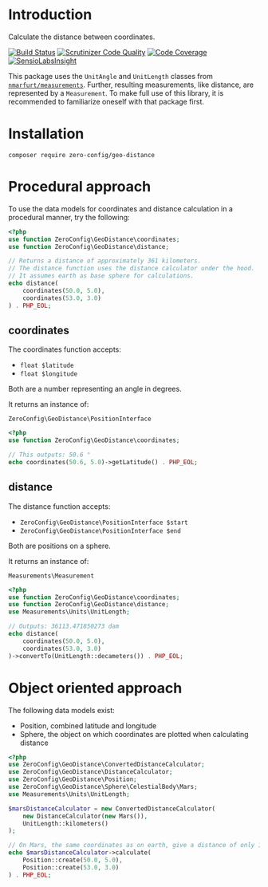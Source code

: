 # Introduction

Calculate the distance between coordinates.

[![Build Status](https://scrutinizer-ci.com/g/ZeroConfig/GeoDistance/badges/build.png?b=master)](https://scrutinizer-ci.com/g/ZeroConfig/GeoDistance/build-status/master)
[![Scrutinizer Code Quality](https://scrutinizer-ci.com/g/ZeroConfig/GeoDistance/badges/quality-score.png?b=master)](https://scrutinizer-ci.com/g/ZeroConfig/GeoDistance/?branch=master)
[![Code Coverage](https://scrutinizer-ci.com/g/ZeroConfig/GeoDistance/badges/coverage.png?b=master)](https://scrutinizer-ci.com/g/ZeroConfig/GeoDistance/?branch=master)
[![SensioLabsInsight](https://insight.sensiolabs.com/projects/1cf0e362-252c-421d-8bfb-73c6db10cdc4/mini.png)](https://insight.sensiolabs.com/projects/1cf0e362-252c-421d-8bfb-73c6db10cdc4)

This package uses the `UnitAngle` and `UnitLength` classes from
[`nmarfurt/measurements`](https://packagist.org/packages/nmarfurt/measurements).
Further, resulting measurements, like distance, are represented by a `Measurement`.
To make full use of this library, it is recommended to familiarize oneself with
that package first.

# Installation

```
composer require zero-config/geo-distance
```

# Procedural approach

To use the data models for coordinates and distance calculation in a procedural
manner, try the following:

```php
<?php
use function ZeroConfig\GeoDistance\coordinates;
use function ZeroConfig\GeoDistance\distance;

// Returns a distance of approximately 361 kilometers.
// The distance function uses the distance calculator under the hood.
// It assumes earth as base sphere for calculations.
echo distance(
    coordinates(50.0, 5.0),
    coordinates(53.0, 3.0)
) . PHP_EOL;
```

## coordinates

The coordinates function accepts:

- `float $latitude`
- `float $longitude`

Both are a number representing an angle in degrees.

It returns an instance of:

`ZeroConfig\GeoDistance\PositionInterface`

```php
<?php
use function ZeroConfig\GeoDistance\coordinates;

// This outputs: 50.6 °
echo coordinates(50.6, 5.0)->getLatitude() . PHP_EOL;
```

## distance

The distance function accepts:

- `ZeroConfig\GeoDistance\PositionInterface $start`
- `ZeroConfig\GeoDistance\PositionInterface $end`

Both are positions on a sphere.

It returns an instance of:

`Measurements\Measurement`

```php
<?php
use function ZeroConfig\GeoDistance\coordinates;
use function ZeroConfig\GeoDistance\distance;
use Measurements\Units\UnitLength;

// Outputs: 36113.471850273 dam
echo distance(
    coordinates(50.0, 5.0),
    coordinates(53.0, 3.0)
)->convertTo(UnitLength::decameters()) . PHP_EOL;
```

# Object oriented approach

The following data models exist:

* Position, combined latitude and longitude
* Sphere, the object on which coordinates are plotted when calculating distance

```php
<?php
use ZeroConfig\GeoDistance\ConvertedDistanceCalculator;
use ZeroConfig\GeoDistance\DistanceCalculator;
use ZeroConfig\GeoDistance\Position;
use ZeroConfig\GeoDistance\Sphere\CelestialBody\Mars;
use Measurements\Units\UnitLength;

$marsDistanceCalculator = new ConvertedDistanceCalculator(
    new DistanceCalculator(new Mars()),
    UnitLength::kilometers()
);

// On Mars, the same coordinates as on earth, give a distance of only 192 kilometers.
echo $marsDistanceCalculator->calculate(
    Position::create(50.0, 5.0),
    Position::create(53.0, 3.0)
) . PHP_EOL;
```
